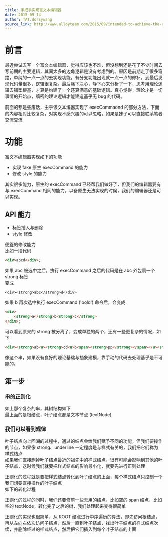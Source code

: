 ```yaml
---
title: 手把手实现富文本编辑器
date: 2015-09-14
author: TAT.dorsywang
source_link: http://www.alloyteam.com/2015/09/intended-to-achieve-the-rich-text-editor/
---
```


<!-- {% raw %} - for jekyll -->

# 前言

最近尝试去写一个富文本编辑器，觉得应该也不难，但没想到还是花了不少时间去写前期的主要逻辑，其间太多的边角逻辑是没有考虑到的。原因是前期走了很多弯路，单纯的一点一点的去实现功能，有分支功能出现就一点一点的修补，到最后发现代码量很多，逻辑很复杂。最后痛下决心，静下心来分析了一下，思考用理论逻辑去铺垫根基，才算是构建了一个还算满意的基础逻辑。真心觉得，理论才是一切事情的开始点，缜密的理论逻辑才能建造基乎无 bug 的代码。  

前面的都是些废话，由于该文本编器实现了 execCommaond 的部分方法，下面的内容相对比较复杂，对实现不感兴趣的可以忽略，如果是妹子可以直接联系笔者交流交流

# 功能

富文本编辑器实现如下的功能

-   实现 fake 原生 execCommand 的能力
-   修改 style 的能力

其实很多能力，原生的 execCommand 已经帮我们做好了，但我们的编辑器要有与 execCommand 相同的能力，以备原生无法实现的时候，我们的编辑器还是可以实现。

## API 能力

-   标签插入与删除
-   style 修改

便签的修改能力  
比如一段代码

```html
<div>abcd</div>;
```

如果 abc 被选中之后，执行 execCommand 之后的代码是在 abc 外包裹一个 strong 标签  
变成

    <div><strong>abc</strong>d</div>

如果 b 再次选中执行 execCommand ('bold') 命令后，会变成

```html
<div>
    <strong>a</strong>b<strong>c</strong>
</div>;
```

可以看到原来的 strong 被分离了，变成单独的两个，还有一些更复杂的情况，如下

```html
<div><strong>ab<u><strong>cd<u>b<span><strong>pp</strong></span></u><strong></u></strong></div>
```

像这个串，如果没有良好的理论基础与抽象建模，靠手动的代码去处理基乎是不可能的。

## 第一步

### 串的正则化

如上那个复杂的串，其树结构如下  
最上面的是根结点，叶子结点都是文本节点 (textNode)

### 我们可以看到规律

叶子结点向上回溯的过程中，通过的结点会给我们赋予不同的功能，但我们要操作的节点，如果像 strong、underline 一定程度是与样式有关的，我们把它们称为样式结点  
如果我们直接删掉叶子结点最近的祖先中的样式结点，很有可能会影响到其他的叶子结点，这时候我们就要把样式结点的影响最小化，就要先进行正则处理

正则化的过程就是要把样式结点转化到叶子结点的上面，每个样式结点只控制一个我们想要直接操作的叶子结点  
如下的转化过程

正则化的过程的同时，我们还要修剪一些无用的结点，比如空的 span 结点，比如空的 textNode，转化完了之后的树，我们处理起来变得很简单

正则化的实现也很简单，从 ROOT 结点进行中序遍历的算法，即先访问根结点，再从左向右依次访问子结点，然后一直到叶子结点，找出叶子结点的样式结点次续，并删除经过的样式结点，然后把它们插入到每个叶子结点的上面


<!-- {% endraw %} - for jekyll -->